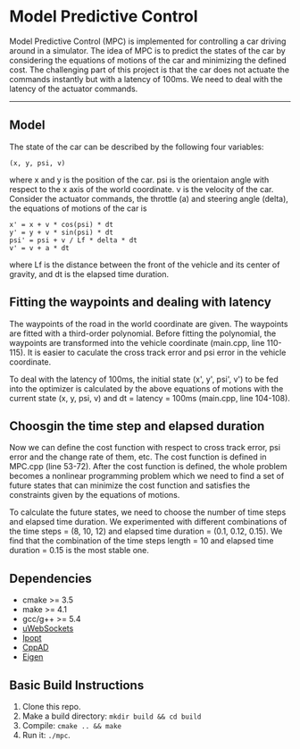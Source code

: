 # Model Predictive Control

Model Predictive Control (MPC) is implemented for controlling a car driving around in a simulator. The idea of MPC is to predict the states of the car by considering the equations of motions of the car and minimizing the defined cost. The challenging part of this project is that the car does not actuate the commands instantly but with a latency of 100ms. We need to deal with the latency of the actuator commands.

---
## Model

The state of the car can be described by the following four variables:
```
(x, y, psi, v)
```
where x and y is the position of the car. psi is the orientaion angle with respect to the x axis of the world coordinate. v is the velocity of the car. Consider the actuator commands, the throttle (a) and steering angle (delta), the equations of motions of the car is
```
x' = x + v * cos(psi) * dt
y' = y + v * sin(psi) * dt
psi' = psi + v / Lf * delta * dt
v' = v + a * dt
```
where Lf is the distance between the front of the vehicle and its center of gravity, and dt is the elapsed time duration.

## Fitting the waypoints and dealing with latency

The waypoints of the road in the world coordinate are given. The waypoints are fitted with a third-order polynomial. Before fitting the polynomial, the waypoints are transformed into the vehicle coordinate (main.cpp, line 110-115). It is easier to caculate the cross track error  and psi error in the vehicle coordinate.

To deal with the latency of 100ms, the initial state (x', y', psi', v') to be fed into the optimizer is calculated by the above equations of motions with the current state (x, y, psi, v) and dt = latency = 100ms (main.cpp, line 104-108).  
 
## Choosgin the time step and elapsed duration
Now we can define the cost function with respect to cross track error, psi error and the change rate of them, etc. The cost function is defined in MPC.cpp (line 53-72). After the cost function is defined, the whole problem becomes a nonlinear programming problem which we need to find a set of future states that can minimize the cost function and satisfies the constraints given by the equations of motions.

To calculate the future states, we need to choose the number of time steps and elapsed time duration. We experimented with different combinations of the time steps = (8, 10, 12) and elapsed time duration = (0.1, 0.12, 0.15). We find that the combination of the time steps length = 10 and elapsed time duration = 0.15 is the most stable one.


## Dependencies

* cmake >= 3.5
* make >= 4.1
* gcc/g++ >= 5.4
* [uWebSockets](https://github.com/uWebSockets/uWebSockets)
* [Ipopt](https://projects.coin-or.org/Ipopt)
* [CppAD](https://www.coin-or.org/CppAD/)
* [Eigen](http://eigen.tuxfamily.org/index.php?title=Main_Page)

## Basic Build Instructions

1. Clone this repo.
2. Make a build directory: `mkdir build && cd build`
3. Compile: `cmake .. && make`
4. Run it: `./mpc`.
